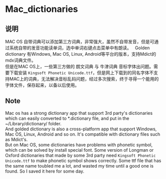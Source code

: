 # Mac_dictionaries

## 说明  

MAC OS 自带词典可以添加第三方词典，非常强大，虽然不自带发音，但是可通过系统自带的发音功能读单词，选中单词右键点击菜单中有朗读。   
Golden dictionary 有Windows, Mac OS, Linux, Android等平台的版本，支持Mdict的mdx词典文件。    
但是在MAC OS上，一些第三方做的 朗文词典 与 牛津词典 音标字体出问题。需要下载安装 `Kingsoft Phonetic Unicode.ttf`，但是网上下载到的同名字体不支持MAC上的词典，无法解决音标乱码问题，经过多次搜索，终于寻得一个能用的字体文件，保存起来，以备以后使用。    


## Note  

Mac os has a strong dictionary app that support 3rd party's dictionaries which can easily converted to *.dictionary file, and put in the ~/Library/dictionary/ folder.  
And golded dictionary is also a cross-platform app that support Windows, Mac OS, Linux, Android and so on. It's compatible with dictionary files such as Mdict's.   
But on Mac OS, some dictionaries have problems with phonetic symbol, which can be solved by install special font. Some version of Longman or Oxford dictionaries that made by some 3rd party need `Kingsoft Phonetic Unicode.ttf` to make phonetic symbol shows correctly. Some ttf file that has the same name toubled me a lot, and wasted my time until a good one is found. So I saved it here for some day.   
